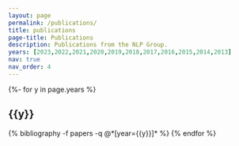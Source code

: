 ```yaml
---
layout: page
permalink: /publications/
title: publications
page-title: Publications
description: Publications from the NLP Group.
years: [2023,2022,2021,2020,2019,2018,2017,2016,2015,2014,2013]
nav: true
nav_order: 4
---
```

<!-- _pages/publications.md -->
<div class="publications">

{%- for y in page.years %}
  <h2 class="year">{{y}}</h2>
  {% bibliography -f papers -q @*[year={{y}}]* %}
{% endfor %}

</div>

  <!-- {% bibliography -q @*[year={{y}}]* %} -->
  <!-- {% bibliography -f papers -q @*[year={{y}}]* %} -->

